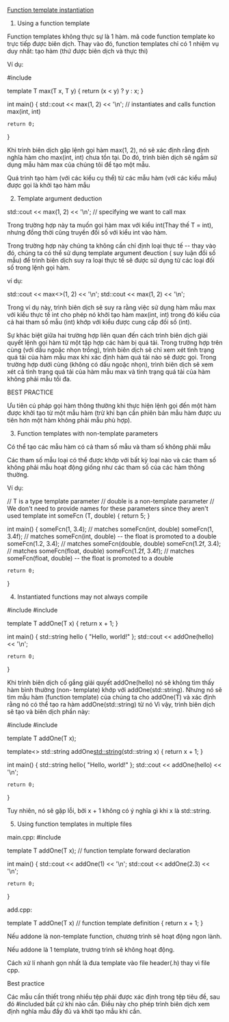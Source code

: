 [Function template instantiation](https://www.learncpp.com/cpp-tutorial/function-template-instantiation/)

1. Using a function template

Function templates không thực sự là 1 hàm. mã code function template ko trực tiếp được biên dịch. Thay vào đó, function templates chỉ có 1 nhiệm vụ duy nhất: tạo hàm (thứ được biên dịch và thực thi)

Ví dụ:

#include <iostream>

template <typename T>
T max(T x, T y)
{
    return (x < y) ? y : x;
}

int main()
{
    std::cout << max<int>(1, 2) << '\n'; // instantiates and calls function max<int>(int, int)

    return 0;
}

Khi trình biên dịch gặp lệnh gọi hàm max<int>(1, 2), nó sẽ xác định rằng định nghĩa hàm cho max<int>(int, int) chưa tồn tại. Do đó, trình biên dịch sẽ ngầm sử dụng mẫu hàm max<T> của chúng tôi để tạo một mẫu.

Quá trình tạo hàm (với các kiểu cụ thể) từ các mẫu hàm (với các kiểu mẫu) được gọi là khởi tạo hàm mẫu

2. Template argument deduction

std::cout << max<int>(1, 2) << '\n'; // specifying we want to call max<int>

Trong trường hợp này ta muốn gọi hàm max với kiểu int(Thay thế T = int), nhưng đồng thời cũng truyền đối số với kiểu int vào hàm.

Trong trường hợp này chúng ta không cần chỉ định loại thực tế -- thay vào đó, chúng ta có thể sử dụng template argument đeuction ( suy luận đối số mẫu) để trình biên dịch suy ra loại thực tế sẽ được sử dụng từ các loại đối số trong lệnh gọi hàm.

ví dụ:

std::cout << max<>(1, 2) << '\n';
std::cout << max(1, 2) << '\n';

Trong ví dụ này, trình biên dịch sẽ suy ra rằng việc sử dụng hàm mẫu max<T> với kiểu thực tế int cho phép nó khởi tạo hàm max<int>(int, int) trong đó kiểu của cả hai tham số mẫu (int) khớp với kiểu được cung cấp đối số (int).

Sự khác biệt giữa hai trường hợp liên quan đến cách trình biên dịch giải quyết lệnh gọi hàm từ một tập hợp các hàm bị quá tải. Trong trường hợp trên cùng (với dấu ngoặc nhọn trống), trình biên dịch sẽ chỉ xem xét tình trạng quá tải của hàm mẫu max<int> khi xác định hàm quá tải nào sẽ được gọi. Trong trường hợp dưới cùng (không có dấu ngoặc nhọn), trình biên dịch sẽ xem xét cả tình trạng quá tải của hàm mẫu max<int> và tình trạng quá tải của hàm không phải mẫu tối đa.

BEST PRACTICE

Ưu tiên cú pháp gọi hàm thông thường khi thực hiện lệnh gọi đến một hàm được khởi tạo từ một mẫu hàm (trừ khi bạn cần phiên bản mẫu hàm được ưu tiên hơn một hàm không phải mẫu phù hợp).

3. Function templates with non-template parameters

Có thể tạo các mẫu hàm có cả tham số mẫu và tham số không phải mẫu

Các tham số mẫu loại có thể được khớp với bất kỳ loại nào và các tham số không phải mẫu hoạt động giống như các tham số của các hàm thông thường.

Ví dụ:

// T is a type template parameter
// double is a non-template parameter
// We don't need to provide names for these parameters since they aren't used
template <typename T>
int someFcn (T, double)
{
    return 5;
}

int main()
{
    someFcn(1, 3.4); // matches someFcn(int, double)
    someFcn(1, 3.4f); // matches someFcn(int, double) -- the float is promoted to a double
    someFcn(1.2, 3.4); // matches someFcn(double, double)
    someFcn(1.2f, 3.4); // matches someFcn(float, double)
    someFcn(1.2f, 3.4f); // matches someFcn(float, double) -- the float is promoted to a double

    return 0;
}

4. Instantiated functions may not always compile

#include <iostream>
#include <string>

template <typename T>
T addOne(T x)
{
    return x + 1;
}

int main()
{
    std::string hello { "Hello, world!" };
    std::cout << addOne(hello) << '\n';

    return 0;
}

Khi trình biên dịch cố gắng giải quyết addOne(hello) nó sẽ không tìm thấy hàm bình thường (non- template) khớp với addOne(std::string). Nhưng nó sẽ tìm mẫu hàm (function template) của chúng ta cho addOne(T) và xác định rằng nó có thể tạo ra hàm addOne(std::string) từ nó Vì vậy, trình biên dịch sẽ tạo và biên dịch phần này:

#include <iostream>
#include <string>

template <typename T>
T addOne(T x);

template<>
std::string addOne<std::string>(std::string x)
{
    return x + 1;
}

int main()
{
    std::string hello{ "Hello, world!" };
    std::cout << addOne(hello) << '\n';

    return 0;
}

Tuy nhiên, nó sẽ gặp lỗi, bởi x + 1 không có ý nghĩa gì khi x là std::string.

5. Using function templates in multiple files

main.cpp:
#include <iostream>

template <typename T>
T addOne(T x); // function template forward declaration

int main()
{
    std::cout << addOne(1) << '\n';
    std::cout << addOne(2.3) << '\n';

    return 0;
}

add.cpp:

template <typename T>
T addOne(T x) // function template definition
{
    return x + 1;
}

Nếu addone là non-template function, chương trình sẽ hoạt động ngon lành.

Nếu addone là 1 template, trương trình sẽ không hoạt động.

Cách xử lí nhanh gọn nhất là đưa template vào file header(.h) thay vì file cpp.

Best practice

Các mẫu cần thiết trong nhiều tệp phải được xác định trong tệp tiêu đề, sau đó #included bất cứ khi nào cần. Điều này cho phép trình biên dịch xem định nghĩa mẫu đầy đủ và khởi tạo mẫu khi cần.